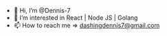 - 👋 Hi, I’m @Dennis-7
- 👀 I’m interested in React | Node JS | Golang
- 📫 How to reach me => dashingdennis7@gmail.com

<!---
Dennis-7/Dennis-7 is a ✨ special ✨ repository because its `README.md` (this file) appears on your GitHub profile.
You can click the Preview link to take a look at your changes.
--->
